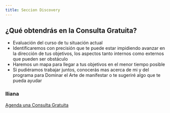 ```yaml
---
title: Seccion Discovery
---
```

## ¿Qué obtendrás en la Consulta Gratuita?

* Evaluación del curso de tu situación actual 
* Identificaremos con precisión que te puede estar impidiendo avanzar en la dirección de tus objetivos, los aspectos tanto internos como externos que pueden ser obstáculo 
* Haremos un mapa para llegar a tus objetivos en el menor tiempo posible
* Si pudiéramos trabajar juntos, conocerás mas acerca de mi y del programa para Dominar el Arte de manifestar o te sugeriré algo que te pueda ayudar

### Iliana

[Agenda una Consulta Gratuita]("/")